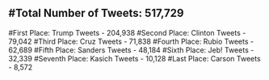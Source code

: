 #Total Number of Tweets: 517,729 
---
#First Place: Trump Tweets - 204,938
#Second Place: Clinton Tweets - 79,042
#Third Place: Cruz Tweets - 71,838
#Fourth Place: Rubio Tweets - 62,689
#Fifth Place: Sanders Tweets - 48,184
#Sixth Place: Jeb! Tweets - 32,339
#Seventh Place: Kasich Tweets - 10,128
#Last Place: Carson Tweets - 8,572
